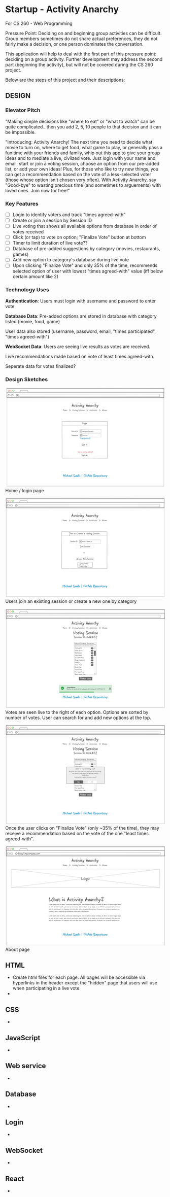 # Startup - Activity Anarchy
 For CS 260 - Web Programming

Pressure Point: Deciding on and beginning group activities can be difficult. Group members sometimes do not share actual preferences, they do not fairly make a decision, or one person dominates the conversation.

This application will help to deal with the first part of this pressure point: deciding on a group activity. Further development may address the second part (beginning the activity), but will not be covered during the CS 260 project.

Below are the steps of this project and their descriptions:

## DESIGN
### Elevator Pitch
"Making simple decisions like "where to eat" or "what to watch" can be quite complicated...then you add 2, 5, 10 people to that decision and it can be impossible.

"Introducing: Activity Anarchy! The next time you need to decide what movie to turn on, where to get food, what game to play, or generally pass a fun time with your friends and family, whip out this app to give your group ideas and to mediate a live, civilzed vote. Just login with your name and email, start or join a voting session, choose an option from our pre-added list, or add your own ideas! Plus, for those who like to try new things, you can get a recommendation based on the vote of a less-selected voter (those whose option isn't chosen very often). With Activity Anarchy, say "Good-bye" to wasting precious time (and sometimes to arguements) with loved ones. Join now for free!"

### Key Features
- [ ] Login to identify voters and track "times agreed-with"
- [ ] Create or join a session by Session ID
- [ ] Live voting that shows all available options from database in order of votes received
- [ ] Click (or tap) to vote on option; "Finalize Vote" button at bottom
- [ ] Timer to limit duration of live vote??
- [ ] Database of pre-added suggestions by category (movies, restaurants, games)
- [ ] Add new option to category's database during live vote
- [ ] Upon clicking "Finalize Vote" and only 35% of the time, recommends selected option of user with lowest "times agreed-with" value (iff below certain amount like 2)

### Technology Uses
**Authentication**: Users must login with username and password to enter vote

**Database Data**: Pre-added options are stored in database with category listed (movie, food, game)

User data also stored (username, password, email, "times participated", "times agreed-with")

**WebSocket Data**: Users are seeing live results as votes are received.

Live recommendations made based on vote of least times agreed-with.

Seperate data for votes finalized?

### Design Sketches
![Sketch of Login page](/Images/Design_login_page.jpg)
Home / login page

![Sketch of Join/Create Session page](/Images/Design_create_join_session_page.jpg)
Users join an existing session or create a new one by category

![Sketch of live voting page](/Images/Design_live_voting_page.jpg)
Votes are seen live to the right of each option. Options are sorted by number of votes. User can search for and add new options at the top.

![Sketch of recommendation popup upon clicking "Finalize Vote" on the live voting page](/Images/Design_recommendation_popup.jpg)
Once the user clicks on "Finalize Vote" (only ~35% of the time), they may receive a recommendation based on the vote of the one "least times agreed-with".

![Sketch of about page](/Images/Design_about_page.jpg)
About page 

## HTML
* Create html files for each page. All pages will be accessible via hyperlinks in the header except the "hidden" page that users will use when participating in a live vote.
* 

## CSS
* 

## JavaScript
* 

## Web service
* 

## Database
* 

## Login
* 

## WebSocket
* 

## React
* 
